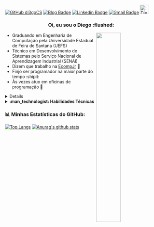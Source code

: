 [![GitHub di3goCS](https://img.shields.io/github/followers/di3gocs?label=follow&style=social)](https://github.com/di3goCS)
[![Blog Badge](https://img.shields.io/badge/Blog-di3gocs.github.io-black)](https://di3gocs.github.io)
[![Linkedin Badge](https://img.shields.io/badge/-di3gocs-blue?style=flat-square&logo=Linkedin&logoColor=white&link=https://www.linkedin.com/in/di3goCS/)](https://www.linkedin.com/in/di3goCS/)
[![Gmail Badge](https://img.shields.io/badge/-diegosilva@ecomp.uefs.br-c14438?style=flat-square&logo=Gmail&logoColor=white&link=mailto:diegosilva@ecomp.uefs.br)](mailto:diegosilva@ecomp.uefs.br)
<a href="https://dev.to/di3gocs">
  <img src="https://d2fltix0v2e0sb.cloudfront.net/dev-badge.svg" alt="Diego Silva's DEV Profile" height="30" width="30">
</a>

<h3 align="center"> Oi, eu sou o Diego :flushed: </h3>
  
 <img align="right" 
  src="https://media0.giphy.com/media/E6jscXfv3AkWQ/giphy.gif"
  width="40%" height="40%"/>

- Graduando em Engenharia de Computação pela Universidade Estadual de Feira de Santana (UEFS)
- Técnico em Desenvolvimento de Sistemas pelo Serviço Nacional de Aprendizagem Industrial (SENAI)
- Dizem que trabalho na <a href="https://github.com/EcompJr">EcompJr<a> :blue_heart:
- Finjo ser programador na maior parte do tempo :shipit:
- Às vezes atuo em oficinas de programação :thought_balloon:
<details>
  <summary>
    <strong> :computer: Projetos </strong>
   </summary>
  - <a href="https://di3gocs.github.io">Meu site</a></br>
  - <a href="https://github.com/covidmunicipal">Covid Municipal</a>
  -- <a href="https://irara.covidmunicipal.live/">Confere aqui!</a>
 </details>

<details>
  <summary>
    <strong> :man_technologist: Habilidades Técnicas </strong>
   </summary>
  - HTML, CSS e JS básico </br>
  - PHP/Laravel </br>
  - MySQL </br>
  - Python </br>
  - Git </br>
  <p align="center">
    <img
         src="https://wallacesilva.com/blog/wp-content/uploads/2015/08/147949-html5-css3-javascript.png"
         width="20%" />
    <img 
         src="https://logodownload.org/wp-content/uploads/2016/10/php-logo.png" 
         width="13%" />
    <img
         src="https://alexandrebbarbosa.files.wordpress.com/2018/06/logolaravel.png" 
         width="18%" />
     <img
         src="https://upload.wikimedia.org/wikipedia/commons/thumb/0/0a/Python.svg/1200px-Python.svg.png"
         width="8%" />
    <img
         src="https://avatars3.githubusercontent.com/u/18133?s=200&v=4"
         width="7%" />
  </p>
</details>

### :bar_chart: Minhas Estatísticas do GitHub:
[![Top Langs](https://github-readme-stats.vercel.app/api/top-langs/?username=di3gocs&layout=compact)](https://github.com/anuraghazra/github-readme-stats)
[![Anurag's github stats](https://github-readme-stats.vercel.app/api?username=di3gocs&count_private=true&show_icons=true&theme=vue)](https://github.com/anuraghazra/github-readme-stats)

